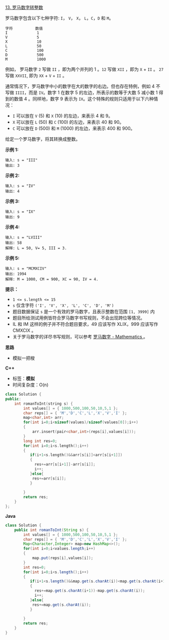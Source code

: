 [13. 罗马数字转整数](https://leetcode.cn/problems/roman-to-integer/)

罗马数字包含以下七种字符: `I`， `V`， `X`， `L`，`C`，`D` 和 `M`。

```
字符          数值
I             1
V             5
X             10
L             50
C             100
D             500
M             1000
```

例如， 罗马数字 `2` 写做 `II` ，即为两个并列的 1 。`12` 写做 `XII` ，即为 `X` + `II` 。 `27` 写做 `XXVII`, 即为 `XX` + `V` + `II` 。

通常情况下，罗马数字中小的数字在大的数字的右边。但也存在特例，例如 4 不写做 `IIII`，而是 `IV`。数字 1 在数字 5 的左边，所表示的数等于大数 5 减小数 1 得到的数值 4 。同样地，数字 9 表示为 `IX`。这个特殊的规则只适用于以下六种情况：

- `I` 可以放在 `V` (5) 和 `X` (10) 的左边，来表示 4 和 9。
- `X` 可以放在 `L` (50) 和 `C` (100) 的左边，来表示 40 和 90。 
- `C` 可以放在 `D` (500) 和 `M` (1000) 的左边，来表示 400 和 900。

给定一个罗马数字，将其转换成整数。

**示例 1:**

```
输入: s = "III"
输出: 3
```

**示例 2:**

```
输入: s = "IV"
输出: 4
```

**示例 3:**

```
输入: s = "IX"
输出: 9
```

**示例 4:**

```
输入: s = "LVIII"
输出: 58
解释: L = 50, V= 5, III = 3.
```

**示例 5:**

```
输入: s = "MCMXCIV"
输出: 1994
解释: M = 1000, CM = 900, XC = 90, IV = 4.
```

**提示：**

- `1 <= s.length <= 15`
- `s` 仅含字符 `('I', 'V', 'X', 'L', 'C', 'D', 'M')`
- 题目数据保证 `s` 是一个有效的罗马数字，且表示整数在范围 `[1, 3999]` 内
- 题目所给测试用例皆符合罗马数字书写规则，不会出现跨位等情况。
- IL 和 IM 这样的例子并不符合题目要求，49 应该写作 XLIX，999 应该写作 CMXCIX 。
- 关于罗马数字的详尽书写规则，可以参考 [罗马数字 - Mathematics ](https://b2b.partcommunity.com/community/knowledge/zh_CN/detail/10753/罗马数字#knowledge_article)。

**思路**

+ 模拟一把梭

**C++**

+ 标签：**模拟**
+ 时间复杂度：O(n)

~~~c++
class Solution {
public:
    int romanToInt(string s) {
        int values[] = { 1000,500,100,50,10,5,1 };
		char reps[] = { 'M','D','C','L','X','V','I' };
        map<char,int> arr;
        for(int i=0;i<sizeof(values)/sizeof(values[0]);i++)
        {
            arr.insert(pair<char,int>(reps[i],values[i]));
        }
        long int res=0;
        for(int i=0;i<s.length();i++)
        {
           if(i+1<s.length()&&arr[s[i]]<arr[s[i+1]])
           {
             res+=arr[s[i+1]]-arr[s[i]];
             i++;
           }else{
            res+=arr[s[i]];
           }
            
        }
        return res;
    }
};
~~~

**Java**

~~~java
class Solution {
    public int romanToInt(String s) {
        int values[] = { 1000,500,100,50,10,5,1 };
		char reps[] = { 'M','D','C','L','X','V','I' };
        Map<Character,Integer> map=new HashMap<>();
        for(int i=0;i<values.length;i++)
        {
            map.put(reps[i],values[i]);
        }
        int res=0;
        for(int i=0;i<s.length();i++)
        {
           if(i+1<s.length()&&map.get(s.charAt(i))<map.get(s.charAt(i+1)))
           {
             res+=map.get(s.charAt(i+1))-map.get(s.charAt(i));
             i++;
           }else{
            res+=map.get(s.charAt(i));
           }
            
        }
        return res;
    }
}
~~~

